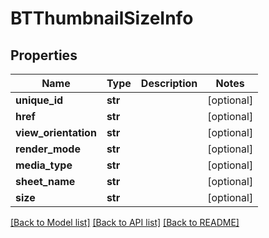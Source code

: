 # BTThumbnailSizeInfo

## Properties
Name | Type | Description | Notes
------------ | ------------- | ------------- | -------------
**unique_id** | **str** |  | [optional] 
**href** | **str** |  | [optional] 
**view_orientation** | **str** |  | [optional] 
**render_mode** | **str** |  | [optional] 
**media_type** | **str** |  | [optional] 
**sheet_name** | **str** |  | [optional] 
**size** | **str** |  | [optional] 

[[Back to Model list]](../README.md#documentation-for-models) [[Back to API list]](../README.md#documentation-for-api-endpoints) [[Back to README]](../README.md)



